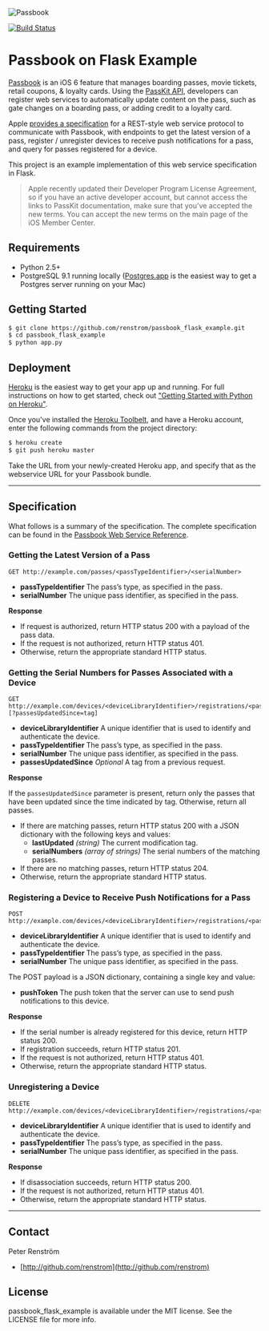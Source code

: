 ![Passbook](http://cl.ly/JPjc/title_passbook.png)

[![Build Status](https://travis-ci.org/renstrom/passbook_flask_example.png)](https://travis-ci.org/renstrom/passbook_flask_example)

# Passbook on Flask Example

[Passbook](http://www.apple.com/ios/whats-new/#passbook) is an iOS 6 feature
that manages boarding passes, movie tickets, retail coupons, & loyalty cards.
Using the [PassKit API](https://developer.apple.com/library/prerelease/ios/#documentation/UserExperience/Reference/PassKit_Framework/_index.html),
developers can register web services to automatically update content on the
pass, such as gate changes on a boarding pass, or adding credit to a loyalty
card.

Apple [provides a specification](https://developer.apple.com/library/prerelease/ios/#documentation/PassKit/Reference/PassKit_WebService/WebService.html) for a REST-style web service protocol to communicate with Passbook, with endpoints to get the latest version of a pass, register / unregister devices to receive push notifications for a pass, and query for passes registered for a device.

This project is an example implementation of this web service specification in Flask.

> Apple recently updated their Developer Program License Agreement, so if you
> have an active developer account, but cannot access the links to PassKit
> documentation, make sure that you've accepted the new terms. You can accept
> the new terms on the main page of the iOS Member Center.

## Requirements

- Python 2.5+
- PostgreSQL 9.1 running locally ([Postgres.app](http://postgresapp.com) is the
  easiest way to get a Postgres server running on your Mac)

## Getting Started

```bash
$ git clone https://github.com/renstrom/passbook_flask_example.git
$ cd passbook_flask_example
$ python app.py
```

## Deployment

[Heroku](http://www.heroku.com) is the easiest way to get your app up and
running. For full instructions on how to get started, check out
["Getting Started with Python on Heroku"](https://devcenter.heroku.com/articles/python).

Once you've installed the [Heroku Toolbelt](https://toolbelt.heroku.com), and
have a Heroku account, enter the following commands from the project directory:

```bash
$ heroku create
$ git push heroku master
```

Take the URL from your newly-created Heroku app, and specify that as the
webservice URL for your Passbook bundle.

---

## Specification

What follows is a summary of the specification. The complete specification can
be found in the [Passbook Web Service Reference](https://developer.apple.com/library/prerelease/ios/#documentation/PassKit/Reference/PassKit_WebService/WebService.html).

### Getting the Latest Version of a Pass

```
GET http://example.com/passes/<passTypeIdentifier>/<serialNumber>
```

- **passTypeIdentifier** The pass’s type, as specified in the pass.
- **serialNumber** The unique pass identifier, as specified in the pass.

**Response**

- If request is authorized, return HTTP status 200 with a payload of the pass data.
- If the request is not authorized, return HTTP status 401.
- Otherwise, return the appropriate standard HTTP status.

### Getting the Serial Numbers for Passes Associated with a Device

```
GET http://example.com/devices/<deviceLibraryIdentifier>/registrations/<passTypeIdentifier>[?passesUpdatedSince=tag]
```

- **deviceLibraryIdentifier** A unique identifier that is used to identify and authenticate the device.
- **passTypeIdentifier** The pass’s type, as specified in the pass.
- **serialNumber** The unique pass identifier, as specified in the pass.
- **passesUpdatedSince** _Optional_ A tag from a previous request. 

**Response**

If the `passesUpdatedSince` parameter is present, return only the passes that
have been updated since the time indicated by tag. Otherwise, return all
passes.

- If there are matching passes, return HTTP status 200 with a JSON dictionary with the following keys and values:
    - **lastUpdated** _(string)_ The current modification tag.
    - **serialNumbers** _(array of strings)_ The serial numbers of the matching passes.
- If there are no matching passes, return HTTP status 204.
- Otherwise, return the appropriate standard HTTP status.

### Registering a Device to Receive Push Notifications for a Pass

```
POST http://example.com/devices/<deviceLibraryIdentifier>/registrations/<passTypeIdentifier>/<serialNumber>
```

- **deviceLibraryIdentifier** A unique identifier that is used to identify and authenticate the device.
- **passTypeIdentifier** The pass’s type, as specified in the pass.
- **serialNumber** The unique pass identifier, as specified in the pass.

The POST payload is a JSON dictionary, containing a single key and value:

- **pushToken** The push token that the server can use to send push notifications to this device.

**Response**

- If the serial number is already registered for this device, return HTTP status 200.
- If registration succeeds, return HTTP status 201.
- If the request is not authorized, return HTTP status 401.
- Otherwise, return the appropriate standard HTTP status.

### Unregistering a Device

```
DELETE http://example.com/devices/<deviceLibraryIdentifier>/registrations/<passTypeIdentifier>/<serialNumber>
```

- **deviceLibraryIdentifier** A unique identifier that is used to identify and authenticate the device.
- **passTypeIdentifier** The pass’s type, as specified in the pass.
- **serialNumber** The unique pass identifier, as specified in the pass.

**Response**

- If disassociation succeeds, return HTTP status 200.
- If the request is not authorized, return HTTP status 401.
- Otherwise, return the appropriate standard HTTP status.

---

## Contact

Peter Renström

- [http://github.com/renstrom](http://github.com/renstrom)

## License

passbook_flask_example is available under the MIT license. See the LICENSE file
for more info.
